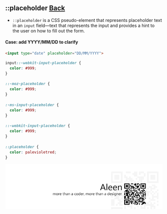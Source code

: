 ## ::placeholder [**Back**](./../pseudoClass.md)

- `::placeholder` is a CSS pseudo-element that represents placeholder text in an `input` field—text that represents the input and provides a hint to the user on how to fill out the form.

#### Case: add YYYY/MM/DD to clarify

```html
<input type="date" placeholder="DD/MM/YYYY">
```

```css
input::-webkit-input-placeholder {
  color: #999;
}

::-moz-placeholder {
  color: #999;
}

:-ms-input-placeholder {
  color: #999;
}

::-webkit-input-placeholder {
  color: #999;
}

::placeholder {
  color: palevioletred;
}
```

<a href="http://aleen42.github.io/" target="_blank" ><img src="./../../../pic/tail.gif"></a>